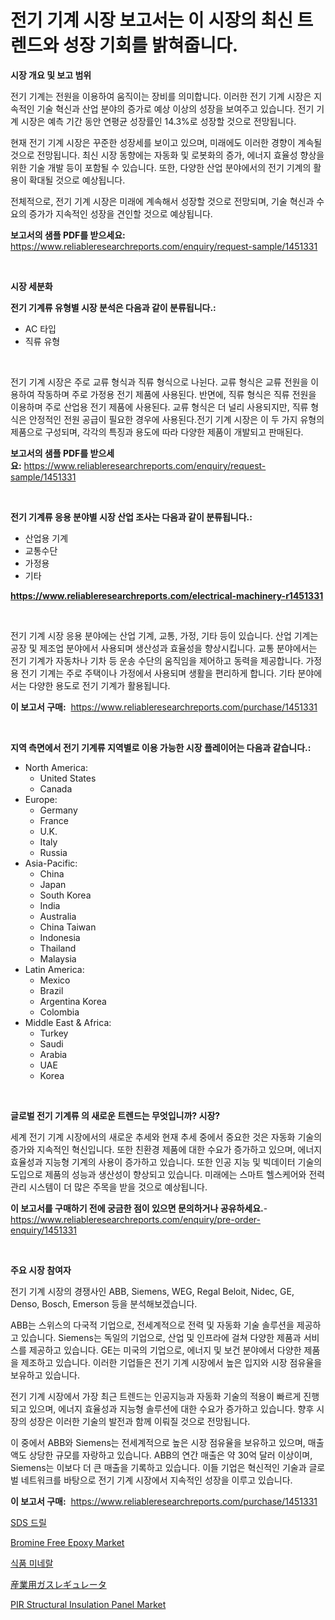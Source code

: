 <p><h1>전기 기계 시장 보고서는 이 시장의 최신 트렌드와 성장 기회를 밝혀줍니다.</h1></p><p><strong>시장 개요 및 보고 범위</strong></p>
<p><p>전기 기계는 전원을 이용하여 움직이는 장비를 의미합니다. 이러한 전기 기계 시장은 지속적인 기술 혁신과 산업 분야의 증가로 예상 이상의 성장을 보여주고 있습니다. 전기 기계 시장은 예측 기간 동안 연평균 성장률인 14.3%로 성장할 것으로 전망됩니다. </p><p>현재 전기 기계 시장은 꾸준한 성장세를 보이고 있으며, 미래에도 이러한 경향이 계속될 것으로 전망됩니다. 최신 시장 동향에는 자동화 및 로봇화의 증가, 에너지 효율성 향상을 위한 기술 개발 등이 포함될 수 있습니다. 또한, 다양한 산업 분야에서의 전기 기계의 활용이 확대될 것으로 예상됩니다.</p><p>전체적으로, 전기 기계 시장은 미래에 계속해서 성장할 것으로 전망되며, 기술 혁신과 수요의 증가가 지속적인 성장을 견인할 것으로 예상됩니다. </p></p>
<p><strong>보고서의 샘플 PDF를 받으세요:</strong> <a href="https://www.reliableresearchreports.com/enquiry/request-sample/1451331">https://www.reliableresearchreports.com/enquiry/request-sample/1451331</a></p>
<p>&nbsp;</p>
<p><strong>시장 세분화</strong></p>
<p><strong>전기 기계류 유형별 시장 분석은 다음과 같이 분류됩니다.:</strong></p>
<p><ul><li>AC 타입</li><li>직류 유형</li></ul></p>
<p>&nbsp;</p>
<p><p>전기 기계 시장은 주로 교류 형식과 직류 형식으로 나뉜다. 교류 형식은 교류 전원을 이용하여 작동하며 주로 가정용 전기 제품에 사용된다. 반면에, 직류 형식은 직류 전원을 이용하며 주로 산업용 전기 제품에 사용된다. 교류 형식은 더 널리 사용되지만, 직류 형식은 안정적인 전원 공급이 필요한 경우에 사용된다.전기 기계 시장은 이 두 가지 유형의 제품으로 구성되며, 각각의 특징과 용도에 따라 다양한 제품이 개발되고 판매된다.</p></p>
<p><strong>보고서의 샘플 PDF를 받으세요:</strong>&nbsp;<a href="https://www.reliableresearchreports.com/enquiry/request-sample/1451331">https://www.reliableresearchreports.com/enquiry/request-sample/1451331</a></p>
<p>&nbsp;</p>
<p><strong> 전기 기계류 응용 분야별 시장 산업 조사는 다음과 같이 분류됩니다.:</strong></p>
<p><ul><li>산업용 기계</li><li>교통수단</li><li>가정용</li><li>기타</li></ul></p>
<p><strong><a href="https://www.reliableresearchreports.com/electrical-machinery-r1451331">https://www.reliableresearchreports.com/electrical-machinery-r1451331</a></strong></p>
<p>&nbsp;</p>
<p><p>전기 기계 시장 응용 분야에는 산업 기계, 교통, 가정, 기타 등이 있습니다. 산업 기계는 공장 및 제조업 분야에서 사용되며 생산성과 효율성을 향상시킵니다. 교통 분야에서는 전기 기계가 자동차나 기차 등 운송 수단의 움직임을 제어하고 동력을 제공합니다. 가정용 전기 기계는 주로 주택이나 가정에서 사용되며 생활을 편리하게 합니다. 기타 분야에서는 다양한 용도로 전기 기계가 활용됩니다.</p></p>
<p><strong>이 보고서 구매:</strong>&nbsp; <a href="https://www.reliableresearchreports.com/purchase/1451331">https://www.reliableresearchreports.com/purchase/1451331</a></p>
<p>&nbsp;</p>
<p><strong>지역 측면에서 전기 기계류 지역별로 이용 가능한 시장 플레이어는 다음과 같습니다.:</strong></p>
<p><ul>
    <li>
        North America:
        <ul>
            <li>United States</li>
            <li>Canada</li>
        </ul>
    </li>
    <li>
        Europe:
        <ul>
            <li>Germany</li>
            <li>France</li>
            <li>U.K.</li>
            <li>Italy</li>
            <li>Russia</li>
        </ul>
    </li>
    <li>
        Asia-Pacific:
        <ul>
            <li>China</li>
            <li>Japan</li>
            <li>South Korea</li>
            <li>India</li>
            <li>Australia</li>
            <li>China Taiwan</li>
            <li>Indonesia</li>
            <li>Thailand</li>
            <li>Malaysia</li>
        </ul>
    </li>
    <li>
        Latin America:
        <ul>
            <li>Mexico</li>
            <li>Brazil</li>
            <li>Argentina Korea</li>
            <li>Colombia</li>
        </ul>
    </li>
    <li>
        Middle East & Africa:
        <ul>
            <li>Turkey</li>
            <li>Saudi</li>
            <li>Arabia</li>
            <li>UAE</li>
            <li>Korea</li>
        </ul>
    </li>
    </ul></p>
<p>&nbsp;</p>
<p><strong>글로벌 전기 기계류 의 새로운 트렌드는 무엇입니까? 시장?</strong></p>
<p><p>세계 전기 기계 시장에서의 새로운 추세와 현재 추세 중에서 중요한 것은 자동화 기술의 증가와 지속적인 혁신입니다. 또한 친환경 제품에 대한 수요가 증가하고 있으며, 에너지 효율성과 지능형 기계의 사용이 증가하고 있습니다. 또한 인공 지능 및 빅데이터 기술의 도입으로 제품의 성능과 생산성이 향상되고 있습니다. 미래에는 스마트 헬스케어와 전력 관리 시스템이 더 많은 주목을 받을 것으로 예상됩니다.</p></p>
<p><strong>이 보고서를 구매하기 전에 궁금한 점이 있으면 문의하거나 공유하세요.</strong>- <a href="https://www.reliableresearchreports.com/enquiry/pre-order-enquiry/1451331">https://www.reliableresearchreports.com/enquiry/pre-order-enquiry/1451331</a></p>
<p>&nbsp;</p>
<p><strong>주요 시장 참여자</strong></p>
<p><p>전기 기계 시장의 경쟁사인 ABB, Siemens, WEG, Regal Beloit, Nidec, GE, Denso, Bosch, Emerson 등을 분석해보겠습니다.</p><p>ABB는 스위스의 다국적 기업으로, 전세계적으로 전력 및 자동화 기술 솔루션을 제공하고 있습니다. Siemens는 독일의 기업으로, 산업 및 인프라에 걸쳐 다양한 제품과 서비스를 제공하고 있습니다. GE는 미국의 기업으로, 에너지 및 보건 분야에서 다양한 제품을 제조하고 있습니다. 이러한 기업들은 전기 기계 시장에서 높은 입지와 시장 점유율을 보유하고 있습니다.</p><p>전기 기계 시장에서 가장 최근 트렌드는 인공지능과 자동화 기술의 적용이 빠르게 진행되고 있으며, 에너지 효율성과 지능형 솔루션에 대한 수요가 증가하고 있습니다. 향후 시장의 성장은 이러한 기술의 발전과 함께 이뤄질 것으로 전망됩니다.</p><p>이 중에서 ABB와 Siemens는 전세계적으로 높은 시장 점유율을 보유하고 있으며, 매출액도 상당한 규모를 자랑하고 있습니다. ABB의 연간 매출은 약 30억 달러 이상이며, Siemens는 이보다 더 큰 매출을 기록하고 있습니다. 이들 기업은 혁신적인 기술과 글로벌 네트워크를 바탕으로 전기 기계 시장에서 지속적인 성장을 이루고 있습니다.</p></p>
<p><strong>이 보고서 구매:</strong>&nbsp;&nbsp;<a href="https://www.reliableresearchreports.com/purchase/1451331">https://www.reliableresearchreports.com/purchase/1451331</a></p>
<p><p><a href="https://medium.com/@reinaurphy35/sds-%EB%93%9C%EB%A6%B4-%EC%8B%9C%EC%9E%A5-%EC%A0%84%EB%A7%9D-%EC%82%B0%EC%97%85-%EA%B0%9C%EC%9A%94-%EB%B0%8F-%EC%98%88%EC%B8%A1-2024%EB%85%84%EB%B6%80%ED%84%B0-2031%EB%85%84%EA%B9%8C%EC%A7%80-d898961d6580">SDS 드릴</a></p><p><a href="https://www.linkedin.com/pulse/bromine-free-epoxy-market-research-report-key-successful-business-eqbgf?trackingId=NfSp%2FbNj6wNyCYLjvPZQgg%3D%3D">Bromine Free Epoxy Market</a></p><p><a href="https://medium.com/@bettietromp2023/%EC%8B%9D%ED%92%88-%EA%B4%91%EB%AC%BC-%EC%8B%9C%EC%9E%A5-%EB%B3%B4%EA%B3%A0%EC%84%9C%EB%8A%94-%EC%9D%B4-%EC%8B%9C%EC%9E%A5%EC%9D%98-%EC%B5%9C%EC%8B%A0-%ED%8A%B8%EB%A0%8C%EB%93%9C-%EB%B0%8F-%EC%84%B1%EC%9E%A5-%EA%B8%B0%ED%9A%8C%EB%A5%BC-%EB%B3%B4%EC%97%AC%EC%A4%8D%EB%8B%88%EB%8B%A4-bd3e49614ef7">식품 미네랄</a></p><p><a href="https://medium.com/@jewelmohr96/%E5%B7%A5%E6%A5%AD%E7%94%A8%E3%82%AC%E3%82%B9%E8%AA%BF%E6%95%B4%E5%99%A8%E5%B8%82%E5%A0%B4%E8%A6%8F%E6%A8%A1-cagr-%E3%83%88%E3%83%AC%E3%83%B3%E3%83%892024-2030-6e7d4fad361b">産業用ガスレギュレータ</a></p><p><a href="https://www.linkedin.com/pulse/pir-structural-insulation-panel-market-provides-detailed-segmentation-hvswf?trackingId=KsEW0QFs2Vpc21aAWVWJJg%3D%3D">PIR Structural Insulation Panel Market</a></p></p>